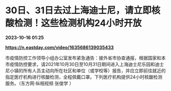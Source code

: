# 30日、31日去过上海迪士尼，请立即核酸检测！这些检测机构24小时开放

**2023-10-16 01:25**

**https://n.eastday.com/video/1635686139035433**

  

市疫情防控工作领导小组办公室发布紧急通告：接外省市协查通报，根据国家和本市疫情防控要求，请2021年10月30日至10月31日期间进入上海迪士尼乐园和迪士尼小镇的所有人员主动向所在社区和单位（或学校等）报告，并应立即前往就近的指定医疗机构进行核酸检测，全程佩戴口罩。下列医疗机构提供24小时核酸检测服务。（东方网·纵相视频 张俊学 ）